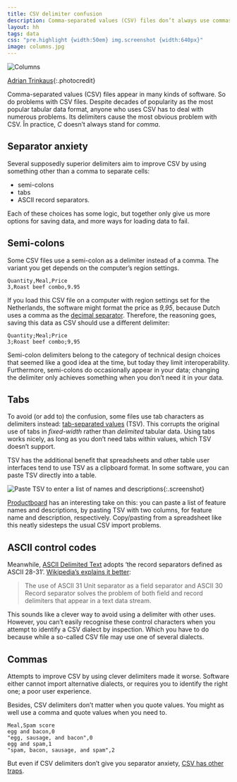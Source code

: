 ```yaml
---
title: CSV delimiter confusion
description: Comma-separated values (CSV) files don’t always use commas
layout: hh
tags: data
css: "pre.highlight {width:50em} img.screenshot {width:640px}"
image: columns.jpg
---
```


![Columns](columns.jpg)

[Adrian Trinkaus](https://unsplash.com/photos/cr58nIXHWF0){:.photocredit}

Comma-separated values (CSV) files appear in many kinds of software.
So do problems with CSV files.
Despite decades of popularity as the most popular tabular data format, anyone who uses CSV has to deal with numerous problems.
Its delimiters cause the most obvious problem with CSV.
În practice, _C_ doesn’t always stand for _comma_.

## Separator anxiety

Several supposedly superior delimiters aim to improve CSV by using something other than a comma to separate cells:

* semi-colons
* tabs
* ASCII record separators.

Each of these choices has some logic, but together only give us more options for saving data, and more ways for loading data to fail.

## Semi-colons

Some CSV files use a semi-colon as a delimiter instead of a comma.
The variant you get depends on the computer’s region settings.

    Quantity,Meal,Price
    3,Roast beef combo,9.95

If you load this CSV file on a computer with region settings set for the Netherlands, the software might format the price as _9,95_, because Dutch uses a comma as the
[decimal separator](https://en.wikipedia.org/wiki/Decimal_separator).
Therefore, the reasoning goes, saving this data as CSV should use a different delimiter:

    Quantity;Meal;Price
    3;Roast beef combo;9,95

Semi-colon delimiters belong to the category of technical design choices that seemed like a good idea at the time, but today they limit interoperability.
Furthermore, semi-colons do occasionally appear in your data;
changing the delimiter only achieves something when you don’t need it in your data.

## Tabs

To avoid (or add to) the confusion, some files use tab characters as delimiters instead:
[tab-separated values](https://www.iana.org/assignments/media-types/text/tab-separated-values) (TSV).
This corrupts the original use of tabs in _fixed-width_ rather than _delimited_ tabular data.
Using tabs works nicely, as long as you don’t need tabs within values, which TSV doesn’t support.

TSV has the additional benefit that spreadsheets and other table user interfaces tend to use TSV as a clipboard format.
In some software, you can paste TSV directly into a table.

![Paste TSV to enter a list of names and descriptions](productboard-paste.png){:.screenshot}

[Productboard](productboard-product-backlog-review) has an interesting take on this:
you can paste a list of feature names and descriptions, by pasting TSV with two columns, for feature name and description, respectively.
Copy/pasting from a spreadsheet like this neatly sidesteps the usual CSV import problems.

## ASCII control codes

Meanwhile, 
[ASCII Delimited Text](https://ronaldduncan.wordpress.com/2009/10/31/text-file-formats-ascii-delimited-text-not-csv-or-tab-delimited-text/)
adopts ‘the record separators defined as ASCII 28-31’.
[Wikipedia’s explains it better](http://en.wikipedia.org/wiki/Delimiter#ASCII_Delimited_Text):

> The use of ASCII 31 Unit separator as a field separator and ASCII 30 Record separator solves the problem of both field and record delimiters that appear in a text data stream.

This sounds like a clever way to avoid using a delimiter with other uses.
However, you can’t easily recognise these control characters when you attempt to identify a CSV dialect by inspection.
Which you have to do because while a so-called CSV file may use one of several dialects.

## Commas

Attempts to improve CSV by using clever delimiters made it worse.
Software either cannot import alternative dialects, or requires you to identify the right one; a poor user experience.

Besides, CSV delimiters don’t matter when you quote values.
You might as well use a comma and quote values when you need to.

    Meal,Spam score
    egg and bacon,0
    "egg, sausage, and bacon",0
    egg and spam,1
    "spam, bacon, sausage, and spam",2

But even if CSV delimiters don’t give you separator anxiety, 
[CSV has other traps](csv-encoding).
